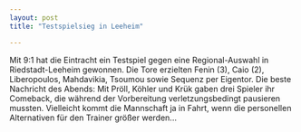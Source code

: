 ```yaml
---
layout: post
title: "Testspielsieg in Leeheim"

---
```


Mit 9:1 hat die Eintracht ein Testspiel gegen eine Regional-Auswahl in Riedstadt-Leeheim gewonnen. Die Tore erzielten Fenin (3), Caio (2), Liberopoulos, Mahdavikia, Tsoumou sowie Sequenz per Eigentor. Die beste Nachricht des Abends: Mit Pröll, Köhler und Krük gaben drei Spieler ihr Comeback, die während der Vorbereitung verletzungsbedingt pausieren mussten. Vielleicht kommt die Mannschaft ja in Fahrt, wenn die personellen Alternativen für den Trainer größer werden...


